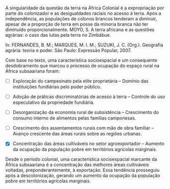 

A singularidade da questão da terra na África Colonial é a expropriação por parte do colonizador e as desigualdades raciais no acesso à terra. Após a independência, as populações de colonos brancos tenderam a diminuir, apesar de a proporção de terra em posse da minoria branca não ter diminuído proporcionalmente. MOYO, S. A terra africana e as questões agrárias: o caso das lutas pela terra no Zimbábue.

In: FERNANDES, B. M.; MARQUES, M. I. M.; SUZUKI, J. C. (Org.). Geografia agrária: teoria e poder. São Paulo: Expressão Popular, 2007.

Com base no texto, uma característica socioespacial e um consequente desdobramento que marcou o processo de ocupação do espaço rural na África subsaariana foram:



- [ ] Exploração do campesinato pela elite proprietária – Domínio das instituições fundiárias pelo poder público.
- [ ] Adoção de práticas discriminatórias de acesso à terra – Controle do uso especulativo da propriedade fundiária.
- [ ] Desorganização da economia rural de subsistência – Crescimento do consumo interno de alimentos pelas famílias camponesas.
- [ ] Crescimento dos assentamentos rurais com mão de obra familiar – Avanço crescente das áreas rurais sobre as regiões urbanas.
- [x] Concentração das áreas cultiváveis no setor agroexportador – Aumento da ocupação da população pobre em territórios agrícolas marginais.


Desde o período colonial, uma característica socioespacial marcante da África subsaariana é a concentração das melhores áreas cultiváveis voltadas, preponderantemente, à exportação. Essa tendência prosseguiu após a descolonização, gerando um aumento da ocupação da população pobre em territórios agrícolas marginais.

        